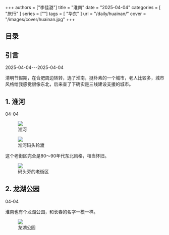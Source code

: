 +++
authors = ["李佳潞"]
title = "淮南"
date = "2025-04-04"
categories = [
    "旅行"
]
series = [""]
tags = [
    "华东"
]
url = "/daily/huainan/"
cover = "/images/cover/huainan.jpg"
+++
<!DOCTYPE html>
<html lang="zh-CN">
<head>
    <meta charset="UTF-8">
    <meta name="viewport" content="width=device-width, initial-scale=1.0">
    <link rel="stylesheet" href="/assets/css/styles.css">
    <script src="/assets/js/toc.js"></script>    
</head>
<body>
    <article>
        <nav>
            <h2>目录</h2>
            <ul id="toc">
                <!-- 目录项会在这里动态生成 -->
            </ul>
        </nav>
        <section>
            <h2>引言</h2>
            <p>2025-04-04---2025-04-04</p>
            <p>         清明节假期，在合肥周边转转，选了淮南，挺朴素的一个城市，老人比较多，城市风格给我感觉很像东北，后来查了下确实是三线建设支援的城市。</p>
        </section>
        <section>
            <h2>1. 淮河</h2>
            <p>04-04 <i class="fas fa-cloud"></i></p>
            <div class="container">
                <div class="image">
                    <figure>
                        <a data-fancybox="gallery" href="https://cdn.heirenlop.com/daily-record/huainan1.png">
    <img src="https://cdn.heirenlop.com/daily-record/huainan1.png" loading="lazy">
</a>
                        <figcaption>淮河</figcaption>
                    </figure>
                </div>
            </div>
            <div class="container">
                <div class="image">
                    <figure>
                        <a data-fancybox="gallery" href="https://cdn.heirenlop.com/daily-record/huainan2.png">
    <img src="https://cdn.heirenlop.com/daily-record/huainan2.png" loading="lazy">
</a>
                        <figcaption>淮河码头轮渡</figcaption>
                    </figure>
                </div>
            </div>
            <p>         这个老街区完全是80～90年代东北风格，相当怀旧。</p>
            <div class="container">
                <div class="image">
                    <figure>
                        <a data-fancybox="gallery" href="https://cdn.heirenlop.com/daily-record/huainan4.png">
    <img src="https://cdn.heirenlop.com/daily-record/huainan4.png" loading="lazy">
</a>
                        <figcaption>码头旁的老街区</figcaption>
                    </figure>
                </div>
            </div>
        </section>
        <section>
            <h2>2. 龙湖公园</h2>
            <p>04-04 <i class="fas fa-cloud"></i></p>
            <p>淮南也有个龙湖公园，和长春的名字一模一样。</p>
            <div class="container">
                <div class="image">
                    <figure>
                        <a data-fancybox="gallery" href="https://cdn.heirenlop.com/daily-record/huainan3.png">
    <img src="https://cdn.heirenlop.com/daily-record/huainan3.png" loading="lazy">
</a>
                        <figcaption>龙湖公园</figcaption>
                    </figure>
                </div>
            </div>
        </section>
    </article>
</body>
</html>
